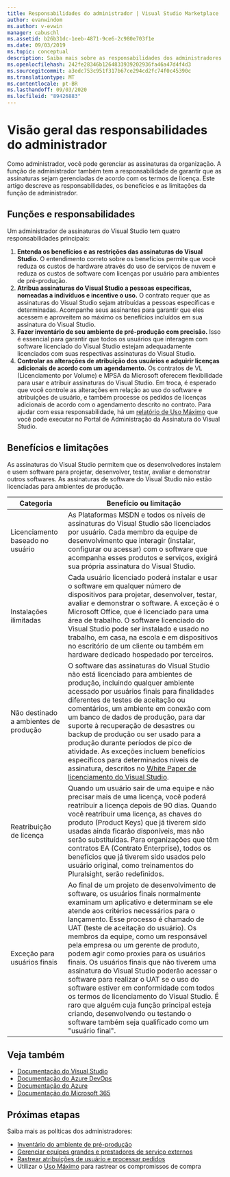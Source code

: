 ```yaml
---
title: Responsabilidades do administrador | Visual Studio Marketplace
author: evanwindom
ms.author: v-evwin
manager: cabuschl
ms.assetid: b26b31dc-1eeb-4871-9ce6-2c980e703f1e
ms.date: 09/03/2019
ms.topic: conceptual
description: Saiba mais sobre as responsabilidades dos administradores de assinaturas.
ms.openlocfilehash: 242fe28346b1264833939202936fa46a47d4f4d3
ms.sourcegitcommit: a3edc753c951f317b67ce294cd2fc74f0c45390c
ms.translationtype: MT
ms.contentlocale: pt-BR
ms.lasthandoff: 09/03/2020
ms.locfileid: "89426883"
---
```

# <a name="overview-of-administrator-responsibilities"></a>Visão geral das responsabilidades do administrador
Como administrador, você pode gerenciar as assinaturas da organização.  A função de administrador também tem a responsabilidade de garantir que as assinaturas sejam gerenciadas de acordo com os termos de licença. Este artigo descreve as responsabilidades, os benefícios e as limitações da função de administrador.

## <a name="roles--responsibilities"></a>Funções e responsabilidades
Um administrador de assinaturas do Visual Studio tem quatro responsabilidades principais:

1. **Entenda os benefícios e as restrições das assinaturas do Visual Studio.** O entendimento correto sobre os benefícios permite que você reduza os custos de hardware através do uso de serviços de nuvem e reduza os custos de software com licenças por usuário para ambientes de pré-produção. 
2. **Atribua assinaturas do Visual Studio a pessoas específicas, nomeadas a indivíduos e incentive o uso.** O contrato requer que as assinaturas do Visual Studio sejam atribuídas a pessoas específicas e determinadas. Acompanhe seus assinantes para garantir que eles acessem e aproveitem ao máximo os benefícios incluídos em sua assinatura do Visual Studio.
3. **Fazer inventário de seu ambiente de pré-produção com precisão.** Isso é essencial para garantir que todos os usuários que interagem com software licenciado do Visual Studio estejam adequadamente licenciados com suas respectivas assinaturas do Visual Studio. 
4. **Controlar as alterações de atribuição dos usuários e adquirir licenças adicionais de acordo com um agendamento.** Os contratos de VL (Licenciamento por Volume) e MPSA da Microsoft oferecem flexibilidade para usar e atribuir assinaturas do Visual Studio. Em troca, é esperado que você controle as alterações em relação ao uso do software e atribuições de usuário, e também processe os pedidos de licenças adicionais de acordo com o agendamento descrito no contrato.  Para ajudar com essa responsabilidade, há um [relatório de Uso Máximo](maximum-usage.md) que você pode executar no Portal de Administração da Assinatura do Visual Studio. 

## <a name="benefits-and-limitations"></a>Benefícios e limitações
As assinaturas do Visual Studio permitem que os desenvolvedores instalem e usem software para projetar, desenvolver, testar, avaliar e demonstrar outros softwares. As assinaturas de software do Visual Studio não estão licenciadas para ambientes de produção.

| Categoria                                 | Benefício ou limitação |
|------------------------------------------|----------------------------------------------------------------------------------------------------------------------------------------------------------------------------------------------------------------------------------------------------------------------------------------------------------------------------------------------------------------------------------------------------------------------------------------------------------------------------------------------------------------------------------------------------------------------------------------------------------------------------|
| Licenciamento baseado no usuário                     | As Plataformas MSDN e todos os níveis de assinaturas do Visual Studio são licenciados por usuário. Cada membro da equipe de desenvolvimento que interagir (instalar, configurar ou acessar) com o software que acompanha esses produtos e serviços, exigirá sua própria assinatura do Visual Studio.                                                                                                                                                                                                                                                                                                                                  |
| Instalações ilimitadas                  | Cada usuário licenciado poderá instalar e usar o software em qualquer número de dispositivos para projetar, desenvolver, testar, avaliar e demonstrar o software. A exceção é o Microsoft Office, que é licenciado para uma área de trabalho. O software licenciado do Visual Studio pode ser instalado e usado no trabalho, em casa, na escola e em dispositivos no escritório de um cliente ou também em hardware dedicado hospedado por terceiros.                                                                                                                                                                                                                                  |
| Não destinado a ambientes de produção | O software das assinaturas do Visual Studio não está licenciado para ambientes de produção, incluindo qualquer ambiente acessado por usuários finais para finalidades diferentes de testes de aceitação ou comentários, um ambiente em conexão com um banco de dados de produção, para dar suporte à recuperação de desastres ou backup de produção ou ser usado para a produção durante períodos de pico de atividade. As exceções incluem benefícios específicos para determinados níveis de assinatura, descritos no [White Paper de licenciamento do Visual Studio](https://aka.ms/vslicensing).                                                                                            |
| Reatribuição de licença                     | Quando um usuário sair de uma equipe e não precisar mais de uma licença, você poderá reatribuir a licença depois de 90 dias. Quando você reatribuir uma licença, as chaves do produto (Product Keys) que já tiverem sido usadas ainda ficarão disponíveis, mas não serão substituídas. Para organizações que têm contratos EA (Contrato Enterprise), todos os benefícios que já tiverem sido usados pelo usuário original, como treinamentos do Pluralsight, serão redefinidos.                                                                                                                                                                                                                                                 |
| Exceção para usuários finais                  | Ao final de um projeto de desenvolvimento de software, os usuários finais normalmente examinam um aplicativo e determinam se ele atende aos critérios necessários para o lançamento. Esse processo é chamado de UAT (teste de aceitação do usuário). Os membros da equipe, como um responsável pela empresa ou um gerente de produto, podem agir como proxies para os usuários finais. Os usuários finais que não tiverem uma assinatura do Visual Studio poderão acessar o software para realizar o UAT se o uso do software estiver em conformidade com todos os termos de licenciamento do Visual Studio. É raro que alguém cuja função principal esteja criando, desenvolvendo ou testando o software também seja qualificado como um "usuário final". |

## <a name="see-also"></a>Veja também
- [Documentação do Visual Studio](https://docs.microsoft.com/visualstudio/)
- [Documentação do Azure DevOps](https://docs.microsoft.com/azure/devops/)
- [Documentação do Azure](https://docs.microsoft.com/azure/)
- [Documentação do Microsoft 365](https://docs.microsoft.com/microsoft-365/)

## <a name="next-steps"></a>Próximas etapas
Saiba mais as políticas dos administradores:
- [Inventário do ambiente de pré-produção](admin-inventory.md)
- [Gerenciar equipes grandes e prestadores de serviço externos](manage-teams.md)
- [Rastrear atribuições de usuário e processar pedidos](assignments-orders.md)
- Utilizar o [Uso Máximo](maximum-usage.md) para rastrear os compromissos de compra
